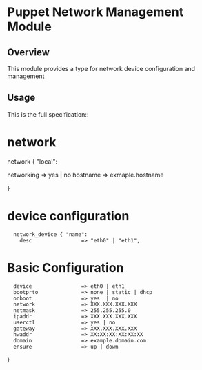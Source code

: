 Puppet Network Management Module
================================

Overview
--------

This module provides a type for network device configuration and management

Usage
-----

This is the full specification::

   # network

   network { "local":

   networking => yes | no
   hostname   => exmaple.hostname

   }

  # device configuration
      network_device { "name":
        desc                => "eth0" | "eth1",

  # Basic Configuration
      device                => eth0 | eth1
      bootprto              => none | static | dhcp
      onboot                => yes  | no
      network               => XXX.XXX.XXX.XXX
      netmask               => 255.255.255.0
      ipaddr                => XXX.XXX.XXX.XXX
      userctl               => yes | no
      gateway               => XXX.XXX.XXX.XXX
      hwaddr                => XX:XX:XX:XX:XX:XX
      domain                => example.domain.com
      ensure                => up | down
   }

